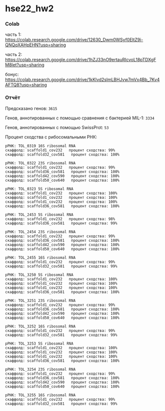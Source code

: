 # hse22_hw2 

### Colab

часть 1: https://colab.research.google.com/drive/12630_Dwm0WSyf0EltZ9i-QNQqXAHpEHN?usp=sharing 

часть 2: https://colab.research.google.com/drive/1hZJ33nO9ertauRIcvoL18pTDXgFM8let?usp=sharing

бонус: https://colab.research.google.com/drive/1kKIvd2slmLBHJvw7mVx4Bb_7Kv4AFTQ8?usp=sharing

### Отчёт

Предсказано генов: ```3615 ```

Генов, аннотированных с помощью сравнения с бактерией MIL-1: ```3334```

Генов, аннотированных с помощью SwissProt: ```53```

Процент сходства c рибосомальными РНК:
```
рРНК: TOL_0319 16S ribosomal RNA
скаффолд: scaffold1_cov232   процент сходства: 99%
скаффолд: scaffold32_cov581   процент сходства: 100%

рРНК: TOL_0322 23S ribosomal RNA
скаффолд: scaffold1_cov232   процент сходства: 99%
скаффолд: scaffold36_cov581   процент сходства: 100%
скаффолд: scaffold42_cov590   процент сходства: 100%
скаффолд: scaffold50_cov640   процент сходства: 100%

рРНК: TOL_0323 5S ribosomal RNA
скаффолд: scaffold1_cov232   процент сходства: 100%
скаффолд: scaffold1_cov232   процент сходства: 100%
скаффолд: scaffold1_cov232   процент сходства: 100%
скаффолд: scaffold36_cov581   процент сходства: 100%

рРНК: TOL_2453 5S ribosomal RNA
скаффолд: scaffold1_cov232   процент сходства: 98%
скаффолд: scaffold36_cov581   процент сходства: 99%

рРНК: TOL_2454 23S ribosomal RNA
скаффолд: scaffold1_cov232   процент сходства: 99%
скаффолд: scaffold36_cov581   процент сходства: 100%
скаффолд: scaffold42_cov590   процент сходства: 100%
скаффолд: scaffold50_cov640   процент сходства: 100%

рРНК: TOL_2455 16S ribosomal RNA
скаффолд: scaffold1_cov232   процент сходства: 99%
скаффолд: scaffold32_cov581   процент сходства: 99%

рРНК: TOL_3250 5S ribosomal RNA
скаффолд: scaffold1_cov232   процент сходства: 100%
скаффолд: scaffold1_cov232   процент сходства: 100%
скаффолд: scaffold1_cov232   процент сходства: 100%
скаффолд: scaffold36_cov581   процент сходства: 100%

рРНК: TOL_3251 23S ribosomal RNA
скаффолд: scaffold1_cov232   процент сходства: 99%
скаффолд: scaffold36_cov581   процент сходства: 100%
скаффолд: scaffold42_cov590   процент сходства: 100%
скаффолд: scaffold50_cov640   процент сходства: 100%

рРНК: TOL_3252 16S ribosomal RNA
скаффолд: scaffold1_cov232   процент сходства: 99%
скаффолд: scaffold32_cov581   процент сходства: 99%

рРНК: TOL_3253 5S ribosomal RNA
скаффолд: scaffold1_cov232   процент сходства: 100%
скаффолд: scaffold1_cov232   процент сходства: 100%
скаффолд: scaffold1_cov232   процент сходства: 100%
скаффолд: scaffold36_cov581   процент сходства: 100%

рРНК: TOL_3254 23S ribosomal RNA
скаффолд: scaffold1_cov232   процент сходства: 99%
скаффолд: scaffold36_cov581   процент сходства: 100%
скаффолд: scaffold42_cov590   процент сходства: 100%
скаффолд: scaffold50_cov640   процент сходства: 100%

рРНК: TOL_3255 16S ribosomal RNA
скаффолд: scaffold1_cov232   процент сходства: 99%
скаффолд: scaffold32_cov581   процент сходства: 99%
```


